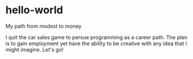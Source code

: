 # hello-world
My path from modest to money

I quit the car sales game to persue programming as a career path. The plan is to gain employment yet have the ability to be creative with any idea that I might imagine. Let's go!
